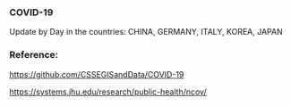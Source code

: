 ### COVID-19 

Update by Day in the countries: CHINA, GERMANY, ITALY, KOREA, JAPAN 


### Reference:

https://github.com/CSSEGISandData/COVID-19

https://systems.jhu.edu/research/public-health/ncov/
